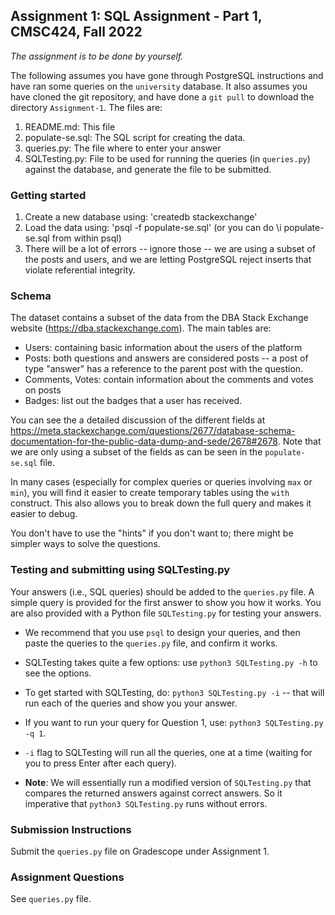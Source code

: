 ## Assignment 1: SQL Assignment - Part 1, CMSC424, Fall 2022

*The assignment is to be done by yourself.*

The following assumes you have gone through PostgreSQL instructions and have ran some queries on the `university` database. 
It also assumes you have cloned the git repository, and have done a `git pull` to download the directory `Assignment-1`. The files are:

1. README.md: This file
1. populate-se.sql: The SQL script for creating the data.
1. queries.py: The file where to enter your answer
1. SQLTesting.py: File to be used for running the queries (in `queries.py`) against the database, and generate the file to be submitted.

### Getting started
1. Create a new database using: 'createdb stackexchange'
1. Load the data using: 'psql -f populate-se.sql' (or you can do \i populate-se.sql from within psql)
1. There will be a lot of errors -- ignore those -- we are using a subset of the posts and users, and we are letting PostgreSQL reject inserts that violate referential integrity.

### Schema 
The dataset contains a subset of the data from the DBA Stack Exchange website (https://dba.stackexchange.com). The main tables are:
- Users: containing basic information about the  users of the platform
- Posts: both questions and answers are considered posts -- a post of type "answer" has a reference to the parent post with the question.
- Comments, Votes: contain information about the comments and votes on posts
- Badges: list out the badges that a user has received. 

You can see the a detailed discussion of the different fields at https://meta.stackexchange.com/questions/2677/database-schema-documentation-for-the-public-data-dump-and-sede/2678#2678.  Note that we are only using a subset of the fields as can be seen in the `populate-se.sql` file.

In many cases (especially for complex queries or queries involving `max` or `min`), you will find it easier to create temporary tables using the `with` construct. This also allows you to break down the full query and makes it easier to debug.

You don't have to use the "hints" if you don't want to; there might be simpler ways to solve the questions.

### Testing and submitting using SQLTesting.py
Your answers (i.e., SQL queries) should be added to the `queries.py` file. A simple query is provided for the first answer to show you how it works.
You are also provided with a Python file `SQLTesting.py` for testing your answers.

- We recommend that you use `psql` to design your queries, and then paste the queries to the `queries.py` file, and confirm it works.

- SQLTesting takes quite a few options: use `python3 SQLTesting.py -h` to see the options.

- To get started with SQLTesting, do: `python3 SQLTesting.py -i` -- that will run each of the queries and show you your answer.

- If you want to run your query for Question 1, use: `python3 SQLTesting.py -q 1`. 

- `-i` flag to SQLTesting will run all the queries, one at a time (waiting for you to press Enter after each query).

- **Note**: We will essentially run a modified version of `SQLTesting.py` that compares the returned answers against correct answers. So it imperative that `python3 SQLTesting.py` runs without errors.

### Submission Instructions
Submit the `queries.py` file on Gradescope under Assignment 1. 
      
### Assignment Questions
See `queries.py` file.
